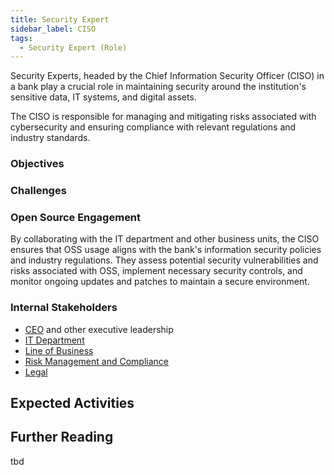 ```yaml
---
title: Security Expert
sidebar_label: CISO
tags:
  - Security Expert (Role)
---
```


<BoxOut title="Security Expert / CISO" image="/img/bok/roles/ciso.png">

Security Experts, headed by the Chief Information Security Officer (CISO) in a bank play a crucial role in maintaining security around the institution's sensitive data, IT systems, and digital assets.

The CISO is responsible for managing and mitigating risks associated with cybersecurity and ensuring compliance with relevant regulations and industry standards.

### Objectives

### Challenges

### Open Source Engagement

By collaborating with the IT department and other business units, the CISO ensures that OSS usage aligns with the bank's information security policies and industry regulations. They assess potential security vulnerabilities and risks associated with OSS, implement necessary security controls, and monitor ongoing updates and patches to maintain a secure environment. 

### Internal Stakeholders

- [CEO](CEO) and other executive leadership
- [IT Department](Developer)
- [Line of Business](Line-Of-Business)
- [Risk Management and Compliance](Compliance)
- [Legal](Legal)

</BoxOut>

## Expected Activities

<BokTagList tag="Security Expert (Role)" filter="Activities" />

## Further Reading

tbd

